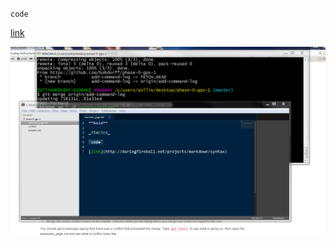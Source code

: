 

`code`

[link](http://daringfireball.net/projects/markdown/syntax)

![screen shot](/imgs/screen-shot.png)